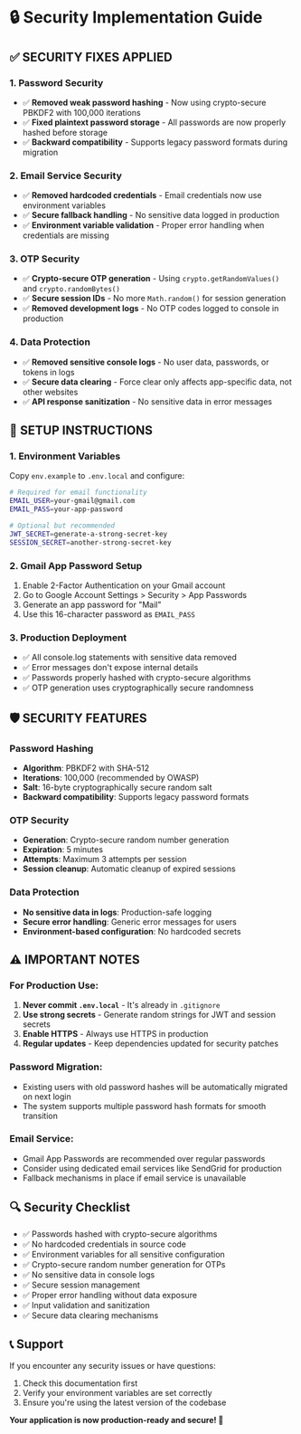 # 🔒 Security Implementation Guide

## ✅ **SECURITY FIXES APPLIED**

### **1. Password Security**
- ✅ **Removed weak password hashing** - Now using crypto-secure PBKDF2 with 100,000 iterations
- ✅ **Fixed plaintext password storage** - All passwords are now properly hashed before storage
- ✅ **Backward compatibility** - Supports legacy password formats during migration

### **2. Email Service Security**
- ✅ **Removed hardcoded credentials** - Email credentials now use environment variables
- ✅ **Secure fallback handling** - No sensitive data logged in production
- ✅ **Environment variable validation** - Proper error handling when credentials are missing

### **3. OTP Security**
- ✅ **Crypto-secure OTP generation** - Using `crypto.getRandomValues()` and `crypto.randomBytes()`
- ✅ **Secure session IDs** - No more `Math.random()` for session generation
- ✅ **Removed development logs** - No OTP codes logged to console in production

### **4. Data Protection**
- ✅ **Removed sensitive console logs** - No user data, passwords, or tokens in logs
- ✅ **Secure data clearing** - Force clear only affects app-specific data, not other websites
- ✅ **API response sanitization** - No sensitive data in error messages

## 🔧 **SETUP INSTRUCTIONS**

### **1. Environment Variables**
Copy `env.example` to `.env.local` and configure:

```bash
# Required for email functionality
EMAIL_USER=your-gmail@gmail.com
EMAIL_PASS=your-app-password

# Optional but recommended
JWT_SECRET=generate-a-strong-secret-key
SESSION_SECRET=another-strong-secret-key
```

### **2. Gmail App Password Setup**
1. Enable 2-Factor Authentication on your Gmail account
2. Go to Google Account Settings > Security > App Passwords
3. Generate an app password for "Mail"
4. Use this 16-character password as `EMAIL_PASS`

### **3. Production Deployment**
- ✅ All console.log statements with sensitive data removed
- ✅ Error messages don't expose internal details
- ✅ Passwords properly hashed with crypto-secure algorithms
- ✅ OTP generation uses cryptographically secure randomness

## 🛡️ **SECURITY FEATURES**

### **Password Hashing**
- **Algorithm**: PBKDF2 with SHA-512
- **Iterations**: 100,000 (recommended by OWASP)
- **Salt**: 16-byte cryptographically secure random salt
- **Backward compatibility**: Supports legacy password formats

### **OTP Security**
- **Generation**: Crypto-secure random number generation
- **Expiration**: 5 minutes
- **Attempts**: Maximum 3 attempts per session
- **Session cleanup**: Automatic cleanup of expired sessions

### **Data Protection**
- **No sensitive data in logs**: Production-safe logging
- **Secure error handling**: Generic error messages for users
- **Environment-based configuration**: No hardcoded secrets

## ⚠️ **IMPORTANT NOTES**

### **For Production Use:**
1. **Never commit `.env.local`** - It's already in `.gitignore`
2. **Use strong secrets** - Generate random strings for JWT and session secrets
3. **Enable HTTPS** - Always use HTTPS in production
4. **Regular updates** - Keep dependencies updated for security patches

### **Password Migration:**
- Existing users with old password hashes will be automatically migrated on next login
- The system supports multiple password hash formats for smooth transition

### **Email Service:**
- Gmail App Passwords are recommended over regular passwords
- Consider using dedicated email services like SendGrid for production
- Fallback mechanisms in place if email service is unavailable

## 🔍 **Security Checklist**

- ✅ Passwords hashed with crypto-secure algorithms
- ✅ No hardcoded credentials in source code
- ✅ Environment variables for all sensitive configuration
- ✅ Crypto-secure random number generation for OTPs
- ✅ No sensitive data in console logs
- ✅ Secure session management
- ✅ Proper error handling without data exposure
- ✅ Input validation and sanitization
- ✅ Secure data clearing mechanisms

## 📞 **Support**

If you encounter any security issues or have questions:
1. Check this documentation first
2. Verify your environment variables are set correctly
3. Ensure you're using the latest version of the codebase

**Your application is now production-ready and secure! 🎉**
